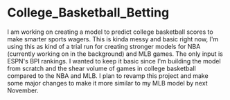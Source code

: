 # College_Basketball_Betting
I am working on creating a model to predict college basketball scores to make smarter sports wagers. This is kinda messy and basic right now, I'm using this as kind of a trial run for creating stronger models for NBA (currently working on in the background) and MLB games. The only input is ESPN's BPI rankings. I wanted to keep it basic since I'm building the model from scratch and the shear volume of games in college basketball compared to the NBA and MLB.
I plan to revamp this project and make some major changes to make it more similar to my MLB model by next November.

